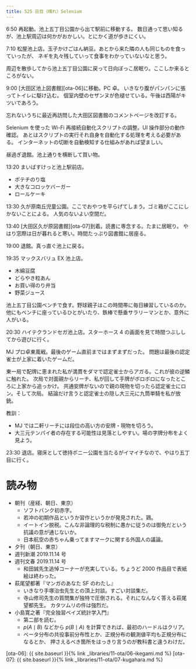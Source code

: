 ```yaml
---
title: 525 日目（晴れ）Selenium
---
```


6:50 再起動。池上五丁目公園から出て駅前に移動する。
数日通って思い知るが、池上駅周辺は何かがおかしい。とにかく道が歩きにくい。

7:10 松屋池上店。玉子かけごはん納豆。あとから来た隣の人も同じものを食っていったが、
ネギを丸々残していって食事をわかっていないなと思う。

周辺を散歩してから池上五丁目公園に戻って日向ぼっこ居眠り。ここしか来るところがない。

9:00 [大田区池上図書館][ota-06]に移動。PC 卓。
いきなり腹がパンパンに張ってトイレに駆け込む。
個室内壁のセザンヌが色褪せている。午後は西陽がキツいであろう。

忘れないうちに最近再訪問した大田区図書館のコメントページを改訂する。

Selenium を使った Wi-Fi 再接続自動化スクリプトの調整。UI 操作部分の動作確認。
あとはスクリプトの実行それ自身を自動化する処理を考える必要がある。
インターネットの切断を自動検知する仕組みがあれば望ましい。

昼過ぎ退館。池上通りを横断して買い物。

13:20 まいばすけっと池上駅前店。

* ポテチのり塩
* 大きなコロッケバーガー
* ロールケーキ

13:30 久が原南丘児童公園。ここでおやつを平らげてしまう。ゴミ箱がここにしかないことによる。
人気のないよい空間だ。

13:40 [大田区久が原図書館][ota-07]到着。読書に専念する。たまに居眠り。
やはり窓際は日が暮れると寒い。時間たっぷり図書館に居座る。

19:00 退館。真っ直ぐ池上に戻る。

19:35 マックスバリュ EX 池上店。

* 木綿豆腐
* どらやき粒あん
* お買い得のり弁当
* 野菜ジュース

池上五丁目公園ベンチで食す。野球親子はこの時間帯に毎日練習しているのか。
他にもベンチに座っているひとがいたり、鉄棒で懸垂サラリーマンとか、意外に人がいる。

20:30 ハイテクランドセガ池上店。スターホース 4 の画面を見て時間つぶししてから遊びに行く。

MJ プロ卓東風戦。最後のゲーム直前まではまずまずだった。
問題は最後の認定雀士が上家に着いたゲームだ。

東一局で配牌に恵まれた私が満貫をダマで認定雀士からアガる。これが彼の逆鱗に触れた。
次局で対面親からリーチ、私が回して手牌がボロボロになったところに上家から追っかけ。
共通安牌がないので親の現物を切ったら認定雀士にロン。そして次局。
結論だけ言うと認定雀士の隠し大三元に九筒単騎を私が放銃。

教訓：

* MJ では二軒リーチには段位の高い方の安牌・現物を切ろう。
* 大三元テンパイ者の存在する可能性は見落としやすい。場の字牌分布をよく見よう。

23:30 退店。寝床として徳持ポニー公園を当たるがイマイチなので、やはり五丁目に行く。

# 読み物

* 朝刊（産経、朝日、東京）
  * ソフトバンク初赤字。
  * 若冲の初期作品というか習作というかが発見された。鶏。
  * イートイン脱税。こんな非論理的な税制に愚かに従うのは御免だという抗議の意が通じないか。
  * 日本航空の赤ちゃん乗ってますマークに関する外国人の議論。
* 夕刊（朝日、東京）
* 週刊新潮 2019.11.14 号
* 週刊文春 2019.11.14 号
  * 和田誠先生追悼コーナーが充実している。ちょうど 2000 作品目で表紙絵は終わった。
* 萩尾望都著『マンガのあなた SF のわたし』
  * いきなり手塚治虫先生との頂上対談。すごい対談集だ。
  * 寺山修司先生の質問集が独特で圧倒される。それになんなく答える萩尾望都先生。
    カタツムリの件は強烈だ。
* 小島寛之著『完全独習ベイズ統計学入門』
  * 第二部を読む。
  * $p(A\mid B)$ などから $p(B\mid A)$ を計算できれば、最初のハードルはクリア。
  * ベータ分布の共役事前分布性とか、正規分布の観測値平均も正規分布になるとか、
    押さえるべき箇所をはっきり言うのが教科書と違うわけだ。

[ota-06]: {{ site.baseurl }}{% link _libraries/11-ota/06-ikegami.md %}
[ota-07]: {{ site.baseurl }}{% link _libraries/11-ota/07-kugahara.md %}
